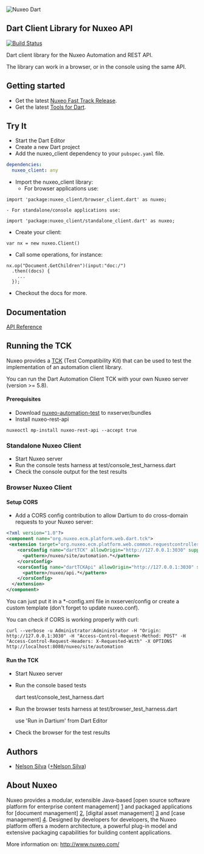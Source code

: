 ![Nuxeo Dart](https://raw.github.com/nuxeo/nuxeo-dart-client/master/resource/nuxeo_dart.png)

## Dart Client Library for Nuxeo API

[![Build Status](https://qa.nuxeo.org/jenkins/buildStatus/icon?job=nuxeo-dart-client-master)](https://qa.nuxeo.org/jenkins/job/nuxeo-dart-client-master/)

Dart client library for the Nuxeo Automation and REST API.

The library can work in a browser, or in the console using the same API.

## Getting started

* Get the latest [Nuxeo Fast Track Release](http://www.nuxeo.com/en/downloads).
* Get the latest [Tools for Dart](http://www.dartlang.org/tools/).

## Try It

* Start the Dart Editor
* Create a new Dart project
* Add the nuxeo_client dependency to your `pubspec.yaml` file.
```yaml
dependencies:
  nuxeo_client: any
```
* Import the nuxeo_client library:
    - For browser applications use:
```
import 'package:nuxeo_client/browser_client.dart' as nuxeo;
```
    - For standalone/console applications use:
```
import 'package:nuxeo_client/standalone_client.dart' as nuxeo;
```

* Create your client:
```
var nx = new nuxeo.Client()
```

* Call some operations, for instance:
```
nx.op("Document.GetChildren")(input:"doc:/")
  .then((docs) {
    ...
  });
```

* Checkout the docs for more.

## Documentation

[API Reference](http://nuxeo.github.io/nuxeo-dart-client/)

## Running the TCK

Nuxeo provides a [TCK](http://doc.nuxeo.com/display/NXDOC/Automation+API+and+client+library) (Test Compatibility Kit) that can be used to test the implementation of an automation client library.

You can run the Dart Automation Client TCK with your own Nuxeo server (version >= 5.8).

#### Prerequisites

* Download [nuxeo-automation-test](https://maven-us.nuxeo.org/nexus/content/groups/public/org/nuxeo/ecm/automation/nuxeo-automation-test/5.8/nuxeo-automation-test-5.8.jar) to nxserver/bundles
* Install nuxeo-rest-api
```
nuxeoctl mp-install nuxeo-rest-api --accept true
```

### Standalone Nuxeo Client

* Start Nuxeo server
* Run the console tests harness at test/console_test_harness.dart
* Check the console output for the test results

### Browser Nuxeo Client

#### Setup CORS

* Add a CORS config contribution to allow Dartium to do cross-domain requests to your Nuxeo server:

```xml
<?xml version="1.0"?>
<component name="org.nuxeo.ecm.platform.web.dart.tck">
 <extension target="org.nuxeo.ecm.platform.web.common.requestcontroller.service.RequestControllerService" point="corsConfig">
    <corsConfig name="dartTCK" allowOrigin="http://127.0.0.1:3030" supportedMethods="GET,POST,HEAD,OPTIONS,PUT,DELETE">
      <pattern>/nuxeo/site/automation.*</pattern>
    </corsConfig>
    <corsConfig name="dartTCKApi" allowOrigin="http://127.0.0.1:3030" supportedMethods="GET,POST,HEAD,OPTIONS,PUT,DELETE">
      <pattern>/nuxeo/api.*</pattern>
    </corsConfig>
  </extension>
</component>
```

You can just put it in a *-config.xml file in nxserver/config or create a custom template (don't forget to update nuxeo.conf).

You can check if CORS is working properly with curl:
```
curl --verbose -u Administrator:Administrator -H "Origin: http://127.0.0.1:3030" -H "Access-Control-Request-Method: POST" -H "Access-Control-Request-Headers: X-Requested-With" -X OPTIONS http://localhost:8080/nuxeo/site/automation
```

#### Run the TCK

* Start Nuxeo server
* Run the console based tests

     dart test/console_test_harness.dart    

* Run the browser tests harness at test/browser_test_harness.dart

     use 'Run in Dartium' from Dart Editor

* Check the browser for the test results

## Authors
 * [Nelson Silva](https://github.com/nelsonsilva) ([+Nelson Silva](https://plus.google.com/114313790760784276282/))

## About Nuxeo

Nuxeo provides a modular, extensible Java-based [open source software platform for enterprise content management] [1] and packaged applications for [document management] [2], [digital asset management] [3] and [case management] [4]. Designed by developers for developers, the Nuxeo platform offers a modern architecture, a powerful plug-in model and extensive packaging capabilities for building content applications.

[1]: http://www.nuxeo.com/en/products/ep
[2]: http://www.nuxeo.com/en/products/document-management
[3]: http://www.nuxeo.com/en/products/dam
[4]: http://www.nuxeo.com/en/products/case-management

More information on: <http://www.nuxeo.com/>
